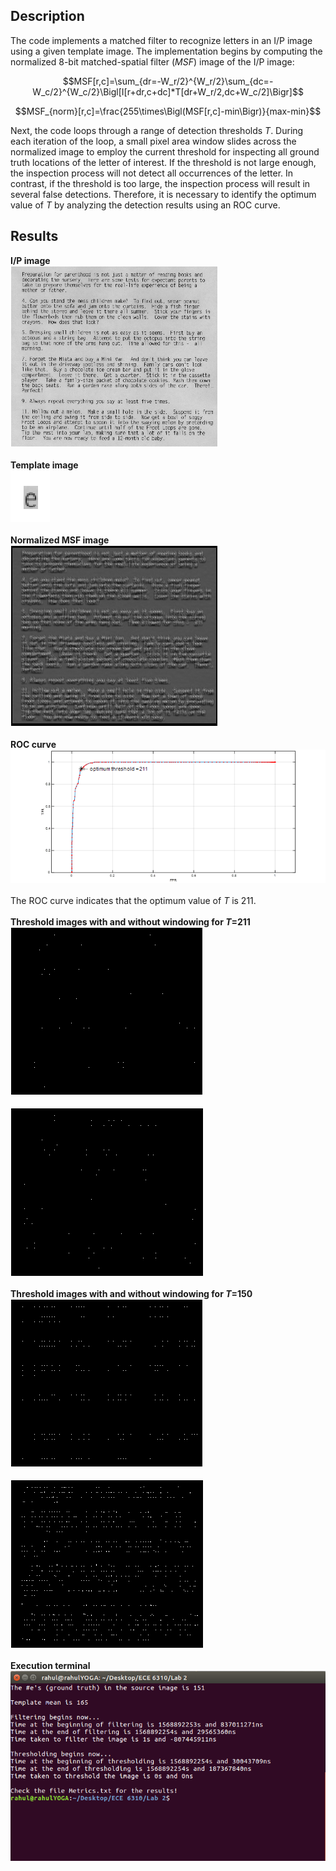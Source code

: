 ## Description
The code implements a matched filter to recognize letters in an I/P image using a given template image. The implementation begins by computing the normalized 8-bit matched-spatial filter (*MSF*) image of the I/P image:

$$MSF[r,c]=\sum_{dr=-W_r/2}^{W_r/2}\sum_{dc=-W_c/2}^{W_c/2}\Bigl[I[r+dr,c+dc]*T[dr+W_r/2,dc+W_c/2]\Bigr]$$

$$MSF_{norm}[r,c]=\frac{255\times\Bigl(MSF[r,c]-min\Bigr)}{max-min}$$

Next, the code loops through a range of detection thresholds *T*. During each iteration of the loop, a small pixel area window slides across the normalized image to employ the current threshold for inspecting all ground truth locations of the letter of interest. If the threshold is not large enough, the inspection process will not detect all occurrences of the letter. In contrast, if the threshold is too large, the inspection process will result in several false detections. Therefore, it is necessary to identify the optimum value of *T* by analyzing the detection results using an ROC curve. <br />

## Results
**I/P image** <br />
![](https://github.com/rprasan/Computer-Vision/blob/main/0.%20Traditional%20Computer%20Vision/2.%20Optical%20Character%20Recognition/Results/CV1.png) <br /><br />
**Template image** <br />
![](https://github.com/rprasan/Computer-Vision/blob/main/0.%20Traditional%20Computer%20Vision/2.%20Optical%20Character%20Recognition/Results/CV2.png) <br /><br />
**Normalized MSF image** <br />
![](https://github.com/rprasan/Computer-Vision/blob/main/0.%20Traditional%20Computer%20Vision/2.%20Optical%20Character%20Recognition/Results/CV3.png) <br /><br />
**ROC curve**  <br />
![](https://github.com/rprasan/Computer-Vision/blob/main/0.%20Traditional%20Computer%20Vision/2.%20Optical%20Character%20Recognition/Results/CV4.png) <br /><br />
The ROC curve indicates that the optimum value of *T* is 211. <br /><br />
**Threshold images with and without windowing for *T*=211**  <br />
![](https://github.com/rprasan/Computer-Vision/blob/main/0.%20Traditional%20Computer%20Vision/2.%20Optical%20Character%20Recognition/Results/CV5.png) <br /><br />
![](https://github.com/rprasan/Computer-Vision/blob/main/0.%20Traditional%20Computer%20Vision/2.%20Optical%20Character%20Recognition/Results/CV6.png) <br /><br />
**Threshold images with and without windowing for *T*=150**  <br />
![](https://github.com/rprasan/Computer-Vision/blob/main/0.%20Traditional%20Computer%20Vision/2.%20Optical%20Character%20Recognition/Results/CV7.png) <br /><br />
![](https://github.com/rprasan/Computer-Vision/blob/main/0.%20Traditional%20Computer%20Vision/2.%20Optical%20Character%20Recognition/Results/CV8.png) <br /><br />
**Execution terminal**  <br />
![](https://github.com/rprasan/Computer-Vision/blob/main/0.%20Traditional%20Computer%20Vision/2.%20Optical%20Character%20Recognition/Results/ExecutionWindow.png) <br /><br />
